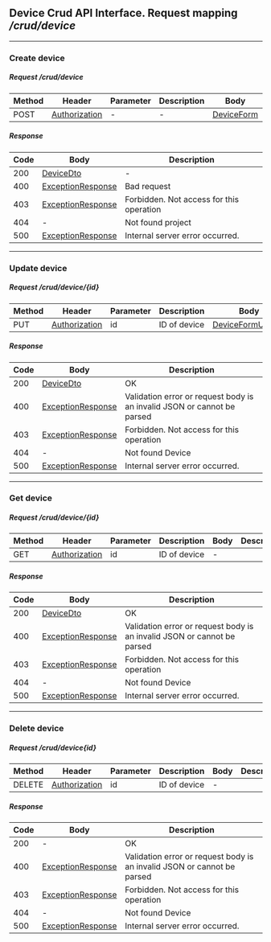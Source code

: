 ## Device Crud API Interface. Request mapping <em>/crud/device</em>

___
### Create device
##### Request /crud/device
Method | Header | Parameter | Description | Body | Description
------------ |  ------------- | ------------- | ------------- | ------------- | -------------
POST | [Authorization](../../model/user/AuthenticationUser.md) | - | - | [DeviceForm](../../model/device/DeviceForm.md)

##### Response
Code | Body | Description
------------ | ------------- | -------------
200 | [DeviceDto](../../model/device/DeviceDto.md) | -
400 | [ExceptionResponse](../../model/ExceptionResponse.md) | Bad request
403 | [ExceptionResponse](../../model/ExceptionResponse.md) | Forbidden. Not access for this operation
404 | - | Not found project
500 | [ExceptionResponse](../../model/ExceptionResponse.md) | Internal server error occurred.

___
### Update device
##### Request /crud/device/{id}
Method | Header  | Parameter | Description | Body | Description
------------ | ------------- | ------------- | ------------- | ------------- | -------------
PUT | [Authorization](../../model/user/AuthenticationUser.md) | id | ID of device | [DeviceFormUpdate](../../model/device/DeviceFormUpdate.md)


##### Response
Code | Body | Description
------------ | ------------- | -------------
200 | [DeviceDto](../../model/device/DeviceDto.md) | OK
400 | [ExceptionResponse](../../model/ExceptionResponse.md) | Validation error or request body is an invalid JSON or cannot be parsed
403 | [ExceptionResponse](../../model/ExceptionResponse.md) | Forbidden. Not access for this operation
404 | - | Not found Device
500 | [ExceptionResponse](../../model/ExceptionResponse.md) | Internal server error occurred.

___
### Get device
##### Request /crud/device/{id}
Method | Header  | Parameter | Description | Body | Description
------------ | -------------  | ------------- | ------------- | ------------- | -------------
GET | [Authorization](../../model/user/AuthenticationUser.md) | id | ID of device | -

##### Response
Code | Body | Description
------------ | ------------- | -------------
200 | [DeviceDto](../../model/device/DeviceDto.md) | OK
400 | [ExceptionResponse](../../model/ExceptionResponse.md) | Validation error or request body is an invalid JSON or cannot be parsed
403 | [ExceptionResponse](../../model/ExceptionResponse.md) | Forbidden. Not access for this operation
404 | - | Not found Device
500 | [ExceptionResponse](../../model/ExceptionResponse.md) | Internal server error occurred.

___
### Delete device
##### Request /crud/device{id}
Method | Header | Parameter | Description | Body | Description
------------ | ------------- | ------------- | ------------- | ------------- | -------------
DELETE | [Authorization](../../model/user/AuthenticationUser.md) | id | ID of device | -

##### Response
Code | Body | Description
------------ | ------------- | -------------
200 | - | OK
400 | [ExceptionResponse](../../model/ExceptionResponse.md) | Validation error or request body is an invalid JSON or cannot be parsed
403 | [ExceptionResponse](../../model/ExceptionResponse.md) | Forbidden. Not access for this operation
404 | - | Not found Device
500 | [ExceptionResponse](../../model/ExceptionResponse.md) | Internal server error occurred.
